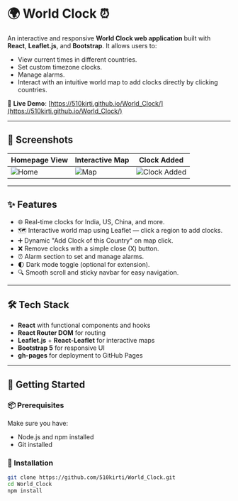 # 🌍 World Clock ⏰

An interactive and responsive **World Clock web application** built with **React**, **Leaflet.js**, and **Bootstrap**. It allows users to:

- View current times in different countries.
- Set custom timezone clocks.
- Manage alarms.
- Interact with an intuitive world map to add clocks directly by clicking countries.

🔗 **Live Demo**: [https://510kirti.github.io/World_Clock/](https://510kirti.github.io/World_Clock/)

---

## 📸 Screenshots

| Homepage View | Interactive Map | Clock Added |
|---------------|-----------------|-------------|
| ![Home](./screenshots/homepage.png) | ![Map](./screenshots/map.png) | ![Clock Added](./screenshots/clock-added.png) |

---

## ✨ Features

- 🌐 Real-time clocks for India, US, China, and more.
- 🗺️ Interactive world map using Leaflet — click a region to add clocks.
- ➕ Dynamic "Add Clock of this Country" on map click.
- ❌ Remove clocks with a simple close (X) button.
- ⏰ Alarm section to set and manage alarms.
- 🌓 Dark mode toggle (optional for extension).
- 🔍 Smooth scroll and sticky navbar for easy navigation.

---

## 🛠️ Tech Stack

- **React** with functional components and hooks
- **React Router DOM** for routing
- **Leaflet.js** + **React-Leaflet** for interactive maps
- **Bootstrap 5** for responsive UI
- **gh-pages** for deployment to GitHub Pages

---

## 🚀 Getting Started

### 📦 Prerequisites

Make sure you have:

- Node.js and npm installed
- Git installed

### 🔧 Installation

```bash
git clone https://github.com/510kirti/World_Clock.git
cd World_Clock
npm install
